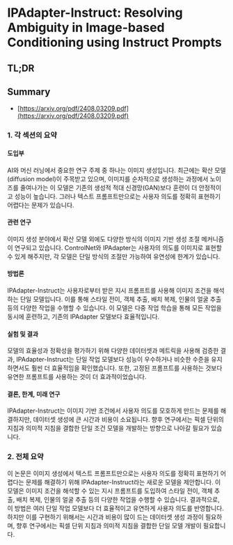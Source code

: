 # IPAdapter-Instruct: Resolving Ambiguity in Image-based Conditioning using Instruct Prompts
## TL;DR
## Summary
- [https://arxiv.org/pdf/2408.03209.pdf](https://arxiv.org/pdf/2408.03209.pdf)

### 1. 각 섹션의 요약

#### 도입부
AI와 머신 러닝에서 중요한 연구 주제 중 하나는 이미지 생성입니다. 최근에는 확산 모델(diffusion model)이 주목받고 있으며, 이미지를 순차적으로 생성하는 과정에서 노이즈를 줄여나가는 이 모델은 기존의 생성적 적대 신경망(GAN)보다 훈련이 더 안정적이고 성능이 높습니다. 그러나 텍스트 프롬프트만으로는 사용자 의도를 정확히 표현하기 어렵다는 문제가 있습니다.

#### 관련 연구
이미지 생성 분야에서 확산 모델 외에도 다양한 방식의 이미지 기반 생성 조절 메커니즘이 연구되고 있습니다. ControlNet와 IPAdapter는 사용자의 의도를 이미지로 표현할 수 있게 해주지만, 각 모델은 단일 방식의 조절만 가능하여 유연성에 한계가 있습니다.

#### 방법론
IPAdapter-Instruct는 사용자로부터 받은 지시 프롬프트를 사용해 이미지 조건을 해석하는 단일 모델입니다. 이를 통해 스타일 전이, 객체 추출, 배치 복제, 인물의 얼굴 추출 등의 다양한 작업을 수행할 수 있습니다. 이 모델은 다중 작업 학습을 통해 모든 작업을 동시에 훈련하고, 기존의 IPAdapter 모델보다 효율적입니다.

#### 실험 및 결과
모델의 효율성과 정확성을 평가하기 위해 다양한 데이터셋과 메트릭을 사용해 검증한 결과, IPAdapter-Instruct는 단일 작업 모델보다 성능이 우수하거나 비슷한 수준을 유지하면서도 훨씬 더 효율적임을 확인했습니다. 또한, 고정된 프롬프트를 사용하는 것보다 유연한 프롬프트를 사용하는 것이 더 효과적이었습니다.

#### 결론, 한계, 미래 연구
IPAdapter-Instruct는 이미지 기반 조건에서 사용자 의도를 모호하게 만드는 문제를 해결하지만, 데이터셋 생성에 큰 시간과 비용이 소요됩니다. 향후 연구에서는 픽셀 단위의 지침과 의미적 지침을 결합한 단일 조건 모델을 개발하는 방향으로 나아갈 필요가 있습니다.

### 2. 전체 요약
이 논문은 이미지 생성에서 텍스트 프롬프트만으로는 사용자 의도를 정확히 표현하기 어렵다는 문제를 해결하기 위해 IPAdapter-Instruct라는 새로운 모델을 제안합니다. 이 모델은 이미지 조건을 해석할 수 있는 지시 프롬프트를 도입하여 스타일 전이, 객체 추출, 배치 복제, 인물의 얼굴 추출 등의 다양한 작업을 수행할 수 있습니다. 결과적으로, 이 방법은 여러 단일 작업 모델보다 더 효율적이고 유연하게 사용자 의도를 반영합니다. 하지만 이를 구현하기 위해서는 시간과 비용이 많이 드는 데이터셋 생성 과정이 필요하며, 향후 연구에서는 픽셀 단위 지침과 의미적 지침을 결합한 단일 모델 개발이 필요합니다.